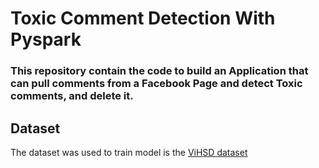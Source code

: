 # Toxic Comment Detection With Pyspark

### This repository contain the code to build an Application that can pull comments from a Facebook Page and detect Toxic comments, and delete it. 

## Dataset
The dataset was used to train model is the [ViHSD dataset](https://arxiv.org/abs/2103.11528)
